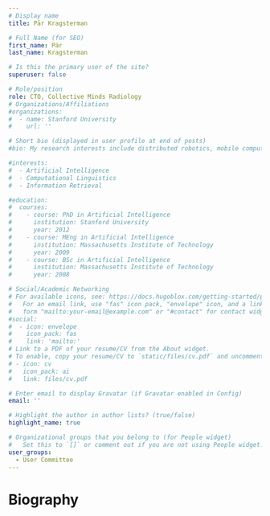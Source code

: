 ```yaml
---
# Display name
title: Pär Kragsterman

# Full Name (for SEO)
first_name: Pär
last_name: Kragsterman

# Is this the primary user of the site?
superuser: false

# Role/position
role: CTO, Collective Minds Radiology
# Organizations/Affiliations
#organizations:
#  - name: Stanford University
#    url: ''

# Short bio (displayed in user profile at end of posts)
#bio: My research interests include distributed robotics, mobile computing and programmable matter.

#interests:
#  - Artificial Intelligence
#  - Computational Linguistics
#  - Information Retrieval

#education:
#  courses:
#    - course: PhD in Artificial Intelligence
#      institution: Stanford University
#      year: 2012
#    - course: MEng in Artificial Intelligence
#      institution: Massachusetts Institute of Technology
#      year: 2009
#    - course: BSc in Artificial Intelligence
#      institution: Massachusetts Institute of Technology
#      year: 2008

# Social/Academic Networking
# For available icons, see: https://docs.hugoblox.com/getting-started/page-builder/#icons
#   For an email link, use "fas" icon pack, "envelope" icon, and a link in the
#   form "mailto:your-email@example.com" or "#contact" for contact widget.
#social:
#  - icon: envelope
#    icon_pack: fas
#    link: 'mailto:'
# Link to a PDF of your resume/CV from the About widget.
# To enable, copy your resume/CV to `static/files/cv.pdf` and uncomment the lines below.
# - icon: cv
#   icon_pack: ai
#   link: files/cv.pdf

# Enter email to display Gravatar (if Gravatar enabled in Config)
email: ''

# Highlight the author in author lists? (true/false)
highlight_name: true

# Organizational groups that you belong to (for People widget)
#   Set this to `[]` or comment out if you are not using People widget.
user_groups:
  - User Committee
---
```

# Biography
 

